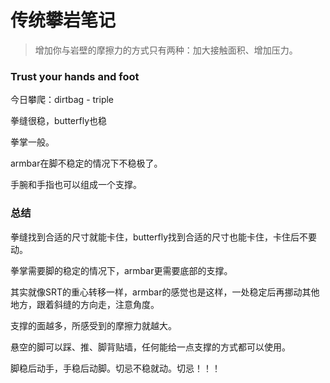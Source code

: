 # 传统攀岩笔记
> 增加你与岩壁的摩擦力的方式只有两种：加大接触面积、增加压力。


### Trust your hands and foot

今日攀爬：dirtbag - triple


拳缝很稳，butterfly也稳

拳掌一般。

armbar在脚不稳定的情况下不稳极了。

手腕和手指也可以组成一个支撑。

### 总结

拳缝找到合适的尺寸就能卡住，butterfly找到合适的尺寸也能卡住，卡住后不要动。

拳掌需要脚的稳定的情况下，armbar更需要底部的支撑。

其实就像SRT的重心转移一样，armbar的感觉也是这样，一处稳定后再挪动其他地方，跟着斜缝的方向走，注意角度。

支撑的面越多，所感受到的摩擦力就越大。

悬空的脚可以踩、推、脚背贴墙，任何能给一点支撑的方式都可以使用。

脚稳后动手，手稳后动脚。切忌不稳就动。切忌！！！

